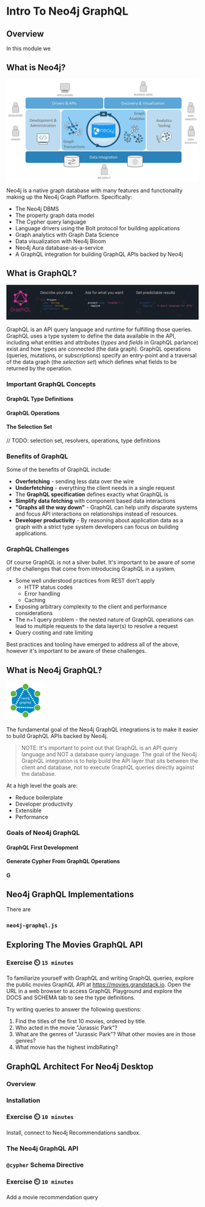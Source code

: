 # Intro To Neo4j GraphQL

## Overview

In this module we

## What is Neo4j?

![The Neo4j graph platform](img/graphplatform.png)

Neo4j is a native graph database with many features and functionality making up the Neo4j Graph Platform. Specifically:

* The Neo4j DBMS
* The property graph data model
* The Cypher query language
* Language drivers using the Bolt protocol for building applications
* Graph analytics with Graph Data Science
* Data visualization with Neo4j Bloom
* Neo4j Aura database-as-a-service
* A GraphQL integration for building GraphQL APIs backed by Neo4j

## What is GraphQL?

![What is GraphQL](img/graphqloverview.png)

GraphQL is an API query language and runtime for fulfilling those queries. GraphQL uses a type system to define the data available in the API, including what entities and attributes (*types* and *fields* in GraphQL parlance) exist and how types are connected (the data graph). GraphQL operations (queries, mutations, or subscriptions) specify an entry-point and a traversal of the data graph (the *selection set*) which defines what fields to be returned by the operation.


### Important GraphQL Concepts

#### GraphQL Type Definitions

#### GraphQL Operations

#### The Selection Set

// TODO: selection set, resolvers, operations, type definitions

### Benefits of GraphQL

Some of the benefits of GraphQL include:

* **Overfetching** - sending less data over the wire
* **Underfetching** - everything the client needs in a single request
* The **GraphQL specification** defines exactly what GraphQL is
* **Simplify data fetching** with component based data interactions
* **"Graphs all the way down"** - GraphQL can help unify disparate systems and focus API interactions on relationships instead of resources.
* **Developer productivity** - By reasoning about application data as a graph with a strict type system developers can focus on building applications.


### GraphQL Challenges

Of course GraphQL is not a silver bullet. It's important to be aware of some of the challenges that come from introducing GraphQL in a system.

* Some well understood practices from REST don't apply
    * HTTP status codes
    * Error handling
    * Caching
* Exposing arbitrary complexity to the client and performance considerations
* The n+1 query problem - the nested nature of GraphQL operations can lead to multiple requests to the data layer(s) to resolve a request
* Query costing and rate limiting

Best practices and tooling have emerged to address all of the above, however it's important to be aware of these challenges.

## What is Neo4j GraphQL?

<img src = 'img/neo4jgraphql.png' width=100/>

The fundamental goal of the Neo4j GraphQL integrations is to make it easier to build GraphQL APIs backed by Neo4j.

> NOTE: It's important to point out that GraphQL is an API query language and NOT a database query language. The goal of the Neo4j GraphQL integration is to help build the API layer that sits between the client and database, not to execute GraphQL queries directly against the database.

At a high level the goals are:

* Reduce boilerplate
* Developer productivity
* Extensible
* Performance




### Goals of Neo4j GraphQL

#### GraphQL First Development

#### Generate Cypher From GraphQL Operations

#### G

## Neo4j GraphQL Implementations

There are

### `neo4j-graphql.js`



## Exploring The Movies GraphQL API

### Exercise ⏲️ `15 minutes`

To familiarize yourself with GraphQL and writing GraphQL queries, explore the public movies GraphQL API at https://movies.grandstack.io. Open the URL in a web browser to access GraphQL Playground and explore the DOCS and SCHEMA tab to see the type definitions.

Try writing queries to answer the following questions:

1. Find the titles of the first 10 movies, ordered by title.
1. Who acted in the movie "Jurassic Park"?
1. What are the genres of "Jurassic Park"? What other movies are in those genres?
1. What movie has the highest imdbRating?

## GraphQL Architect For Neo4j Desktop

### Overview

### Installation

### Exercise ⏲️ `10 minutes`

Install, connect to Neo4j Recommendations sandbox.

### The Neo4j GraphQL API

### `@cypher` Schema Directive

### Exercise ⏲️ `10 minutes`

Add a movie recommendation query



